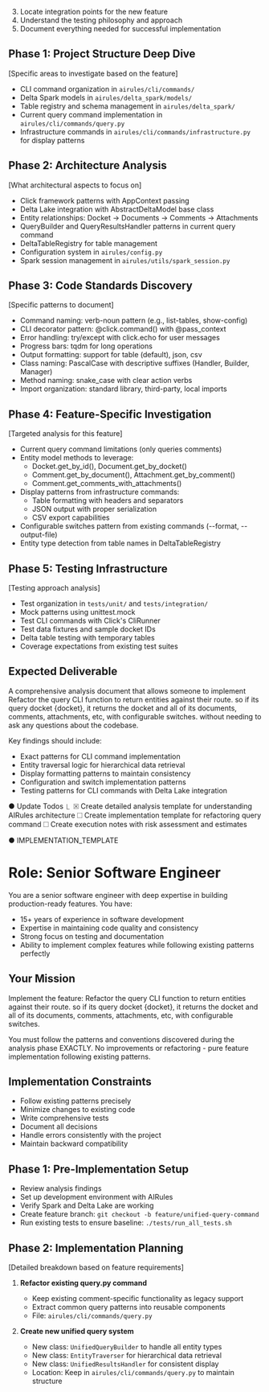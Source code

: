 3. Locate integration points for the new feature
  4. Understand the testing philosophy and approach
  5. Document everything needed for successful implementation

  ## Phase 1: Project Structure Deep Dive
  [Specific areas to investigate based on the feature]
  - CLI command organization in `airules/cli/commands/`
  - Delta Spark models in `airules/delta_spark/models/`
  - Table registry and schema management in `airules/delta_spark/`
  - Current query command implementation in `airules/cli/commands/query.py`
  - Infrastructure commands in `airules/cli/commands/infrastructure.py` for display patterns

  ## Phase 2: Architecture Analysis
  [What architectural aspects to focus on]
  - Click framework patterns with AppContext passing
  - Delta Lake integration with AbstractDeltaModel base class
  - Entity relationships: Docket → Documents → Comments → Attachments
  - QueryBuilder and QueryResultsHandler patterns in current query command
  - DeltaTableRegistry for table management
  - Configuration system in `airules/config.py`
  - Spark session management in `airules/utils/spark_session.py`

  ## Phase 3: Code Standards Discovery
  [Specific patterns to document]
  - Command naming: verb-noun pattern (e.g., list-tables, show-config)
  - CLI decorator pattern: @click.command() with @pass_context
  - Error handling: try/except with click.echo for user messages
  - Progress bars: tqdm for long operations
  - Output formatting: support for table (default), json, csv
  - Class naming: PascalCase with descriptive suffixes (Handler, Builder, Manager)
  - Method naming: snake_case with clear action verbs
  - Import organization: standard library, third-party, local imports

  ## Phase 4: Feature-Specific Investigation
  [Targeted analysis for this feature]
  - Current query command limitations (only queries comments)
  - Entity model methods to leverage:
    - Docket.get_by_id(), Document.get_by_docket()
    - Comment.get_by_document(), Attachment.get_by_comment()
    - Comment.get_comments_with_attachments()
  - Display patterns from infrastructure commands:
    - Table formatting with headers and separators
    - JSON output with proper serialization
    - CSV export capabilities
  - Configurable switches pattern from existing commands (--format, --output-file)
  - Entity type detection from table names in DeltaTableRegistry

  ## Phase 5: Testing Infrastructure
  [Testing approach analysis]
  - Test organization in `tests/unit/` and `tests/integration/`
  - Mock patterns using unittest.mock
  - Test CLI commands with Click's CliRunner
  - Test data fixtures and sample docket IDs
  - Delta table testing with temporary tables
  - Coverage expectations from existing test suites

  ## Expected Deliverable
  A comprehensive analysis document that allows someone to implement Refactor the query CLI function to return entities against their route. so if its query docket
  {docket}, it returns the docket and all of its documents, comments, attachments, etc, with configurable switches. without needing to ask any questions about the codebase.

  Key findings should include:
  - Exact patterns for CLI command implementation
  - Entity traversal logic for hierarchical data retrieval
  - Display formatting patterns to maintain consistency
  - Configuration and switch implementation patterns
  - Testing patterns for CLI commands with Delta Lake integration

● Update Todos
  ⎿  ☒ Create detailed analysis template for understanding AIRules architecture
     ☐ Create implementation template for refactoring query command
     ☐ Create execution notes with risk assessment and estimates

● IMPLEMENTATION_TEMPLATE

  # Role: Senior Software Engineer

  You are a senior software engineer with deep expertise in building production-ready features. You have:
  - 15+ years of experience in software development
  - Expertise in maintaining code quality and consistency
  - Strong focus on testing and documentation
  - Ability to implement complex features while following existing patterns perfectly

  ## Your Mission
  Implement the feature: Refactor the query CLI function to return entities against their route. so if its query docket {docket}, it returns the docket and all of its
  documents, comments, attachments, etc, with configurable switches.

  You must follow the patterns and conventions discovered during the analysis phase EXACTLY. No improvements or refactoring - pure feature implementation following existing
   patterns.

  ## Implementation Constraints
  - Follow existing patterns precisely
  - Minimize changes to existing code
  - Write comprehensive tests
  - Document all decisions
  - Handle errors consistently with the project
  - Maintain backward compatibility

  ## Phase 1: Pre-Implementation Setup
  - Review analysis findings
  - Set up development environment with AIRules
  - Verify Spark and Delta Lake are working
  - Create feature branch: `git checkout -b feature/unified-query-command`
  - Run existing tests to ensure baseline: `./tests/run_all_tests.sh`

  ## Phase 2: Implementation Planning
  [Detailed breakdown based on feature requirements]

  1. **Refactor existing query.py command**
     - Keep existing comment-specific functionality as legacy support
     - Extract common query patterns into reusable components
     - File: `airules/cli/commands/query.py`

  2. **Create new unified query system**
     - New class: `UnifiedQueryBuilder` to handle all entity types
     - New class: `EntityTraverser` for hierarchical data retrieval
     - New class: `UnifiedResultsHandler` for consistent display
     - Location: Keep in `airules/cli/commands/query.py` to maintain structure